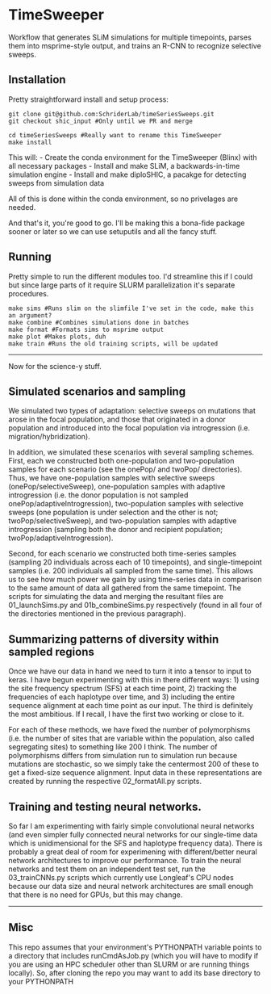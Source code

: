 # TimeSweeper

Workflow that generates SLiM simulations for multiple timepoints, parses them into msprime-style output, and trains an R-CNN to recognize selective sweeps.

## Installation

Pretty straightforward install and setup process:

```{bash}
git clone git@github.com:SchriderLab/timeSeriesSweeps.git
git checkout shic_input #Only until we PR and merge

cd timeSeriesSweeps #Really want to rename this TimeSweeper
make install
```

This will:
    - Create the conda environment for the TimeSweeper (Blinx) with all necessary packages
    - Install and make SLiM, a backwards-in-time simulation engine
    - Install and make diploSHIC, a pacakge for detecting sweeps from simulation data
  
All of this is done within the conda environment, so no privelages are needed.

And that's it, you're good to go. I'll be making this a bona-fide package sooner or later so we can use setuputils and all the fancy stuff.

## Running

Pretty simple to run the different modules too. I'd streamline this if I could but since large parts of it require SLURM parallelization it's separate procedures.

```{bash}
make sims #Runs slim on the slimfile I've set in the code, make this an argument?
make combine #Combines simulations done in batches
make format #Formats sims to msprime output
make plot #Makes plots, duh
make train #Runs the old training scripts, will be updated
```

---

Now for the science-y stuff.

## Simulated scenarios and sampling

We simulated two types of adaptation: selective sweeps on mutations that arose in the focal population, and those that originated in a donor population and introduced into the focal population via introgression (i.e. migration/hybridization).

In addition, we simulated these scenarios with several sampling schemes. First, each we constructed both one-population and two-population samples for each scenario (see the onePop/ and twoPop/ directories). Thus, we have one-population samples with selective sweeps (onePop/selectiveSweep), one-population samples with adaptive introgression (i.e. the donor population is not sampled onePop/adaptiveIntrogression), two-population samples with selective sweeps (one population is under selection and the other is not; twoPop/selectiveSweep), and two-population samples with adaptive introgression (sampling both the donor and recipient population; twoPop/adaptiveIntrogression).

Second, for each scenario we constructed both time-series samples (sampling 20 individuals across each of 10 timepoints), and single-timepoint samples (i.e. 200 individuals all sampled from the same time). This allows us to see how much power we gain by using time-series data in comparison to the same amount of data all gathered from the same timepoint. The scripts for simulating the data and merging the resultant files are 01_launchSims.py and 01b_combineSims.py respectively (found in all four of the directories mentioned in the previous paragraph).

## Summarizing patterns of diversity within sampled regions

Once we have our data in hand we need to turn it into a tensor to input to keras. I have begun experimenting with this in there different ways: 1) using the site frequency spectrum (SFS) at each time point, 2) tracking the frequencies of each haplotype over time, and 3) including the entire sequence alignment at each time point as our input. The third is definitely the most ambitious. If I recall, I have the first two working or close to it.

For each of these methods, we have fixed the number of polymorphisms (i.e. the number of sites that are variable within the population, also called segregating sites) to something like 200 I think. The number of polymorphisms differs from simulation run to simulation run because mutations are stochastic, so we simply take the centermost 200 of these to get a fixed-size sequence alignment. Input data in these representations are created by running the respective 02_formatAll.py scripts.

## Training and testing neural networks.

So far I am experimenting with fairly simple convolutional neural networks (and even simpler fully connected neural networks for our single-time data which is unidimensional for the SFS and haplotype frequency data). There is probably a great deal of room for experimening with different/better neural network architectures to improve our performance. To train the neural networks and test them on an independent test set, run the 03_trainCNNs.py scripts which currently use Longleaf's CPU nodes because our data size and neural network architectures are small enough that there is no need for GPUs, but this may change.

---

## Misc

This repo assumes that your environment's PYTHONPATH variable points to a directory that includes runCmdAsJob.py (which you will have to modify if you are using an HPC scheduler other than SLURM or are running things locally). So, after cloning the repo you may want to add its base directory to your PYTHONPATH